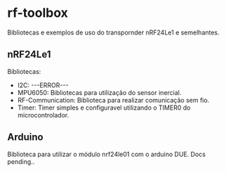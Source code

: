 # rf-toolbox
Bibliotecas e exemplos de uso do transpornder nRF24Le1 e semelhantes.

## nRF24Le1

Bibliotecas:

* I2C: ---ERROR---
* MPU6050: Bibliotecas para utilização do sensor inercial.
* RF-Communication: Biblioteca para realizar comunicação sem fio.
* Timer: Timer simples e configuravel utilizando o TIMER0 do microcontrolador.

## Arduino
Biblioteca para utilizar o módulo nrf24le01 com o arduino DUE.
Docs pending..

